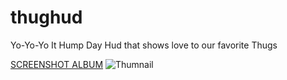 # thughud
Yo-Yo-Yo It Hump Day Hud that shows love to our favorite Thugs

[SCREENSHOT ALBUM](https://imgur.com/a/9B3JqwM)
![Thumnail](https://i.imgur.com/QZlnbGq.jpg)
